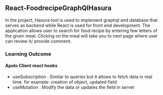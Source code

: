 
## React-FoodrecipeGraphQlHasura

In the project, Hasura tool is used to implement graphql and database that serves as backend while React is used for front end development. The application allows user to search for food recipe by entering few letters of the given meal. Clicking on the meal will take you to next page where user can review it/ provide comment. 

### Learning Outcome

#### Apolo Client react hooks

- useSubscription : Similar to queries but it allows to fetch data in real time. for example: creation of object, updated field
- useMutation : Modify the data or updates the field in server


